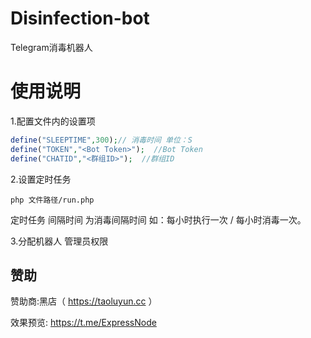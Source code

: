 # Disinfection-bot
Telegram消毒机器人

# 使用说明

1.配置文件内的设置项

```php
define("SLEEPTIME",300);// 消毒时间 单位：S
define("TOKEN","<Bot Token>"); 	//Bot Token
define("CHATID","<群组ID>"); 	//群组ID
```

2.设置定时任务

```shell
php 文件路径/run.php
```

定时任务 间隔时间 为消毒间隔时间 如：每小时执行一次 / 每小时消毒一次。

3.分配机器人 管理员权限

## 赞助

赞助商:黑店（ https://taoluyun.cc ）

效果预览: https://t.me/ExpressNode

